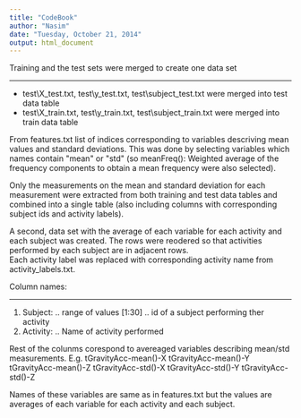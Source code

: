 ```yaml
---
title: "CodeBook"
author: "Nasim"
date: "Tuesday, October 21, 2014"
output: html_document
---
```


Training and the test sets were merged to create one data set
_____________________________________________________________

* test\X_test.txt, test\y_test.txt, test\subject_test.txt were merged into test data table 
* test\X_train.txt, test\y_train.txt, test\subject_train.txt were merged into train data table

From features.txt list of indices corresponding to variables descriving mean values and standard deviations.
This was done by selecting variables which names contain "mean" or "std" (so meanFreq(): Weighted average of the frequency components to obtain a mean frequency were also selected).

Only the measurements on the mean and standard deviation for each measurement were extracted from both training and test data tables and combined into a single table (also including columns with corresponding subject ids and activity labels).

A second, data set with the average of each variable for each activity and each subject was created. The rows were reodered so that activities performed by each subject are in adjacent rows.  
Each activity label was replaced with corresponding activity name from activity_labels.txt.


Column names:
_____________

1. Subject: 
.. range of values [1:30]
.. id of a subject performing ther activity
2. Activity:
.. Name of activity performed

Rest of the colunms corespond to avereaged variables describing mean/std measurements. 
E.g. tGravityAcc-mean()-X
tGravityAcc-mean()-Y
tGravityAcc-mean()-Z
tGravityAcc-std()-X
tGravityAcc-std()-Y
tGravityAcc-std()-Z

Names of these variables are same as in features.txt but the values are averages of each variable for each activity and each subject.
